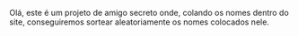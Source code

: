 Olá, este é um projeto de amigo secreto onde, colando os nomes dentro do site, conseguiremos sortear aleatoriamente os nomes colocados nele. 
